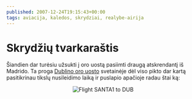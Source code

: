```yaml
---
published: 2007-12-24T19:15:43+00:00
tags: aviacija, kaledos, skrydziai, realybe-airija
---
```


# Skrydžių tvarkaraštis

<p>Šiandien dar turėsiu užsukti į oro uostą pasiimti draugą atskrendantį iš Madrido. Ta proga <a href="http://www.dublinairport.com/">Dublino oro uosto</a> svetainėje dėl viso pikto dar kartą pasitikrinau tikslų nusileidimo laiką ir puslapio apačioje radau štai ką:</p>
<p style="text-align:center;"><img src="https://www.dominykas.lt/uploads/2007/12/santa1.png" alt="Flight SANTA1 to DUB"></p>
